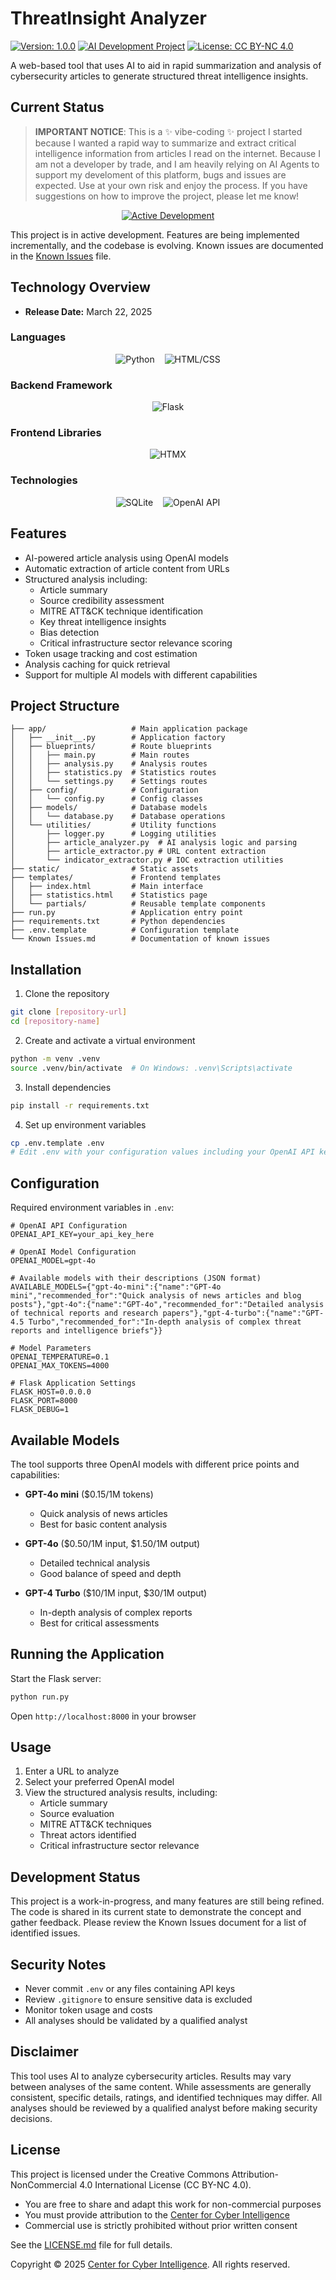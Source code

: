 # ThreatInsight Analyzer 
[![Version: 1.0.0](https://img.shields.io/badge/Version-1.0.0-brightgreen.svg)](https://github.com/CenterforCyberIntelligence/ThreatInsight-Analyzer)
[![AI Development Project](https://img.shields.io/badge/🤖_AI_Development-Project-blue.svg)](https://github.com/CenterforCyberIntelligence/ThreatInsight-Analyzer)
[![License: CC BY-NC 4.0](https://img.shields.io/badge/License-CC_BY--NC_4.0-lightgrey.svg)](LICENSE.md)

A web-based tool that uses AI to aid in rapid summarization and analysis of cybersecurity articles to generate structured threat intelligence insights.

## Current Status

> **IMPORTANT NOTICE**: This is a ✨ vibe-coding ✨ project I started because I wanted a rapid way to summarize and extract critical intelligence information from articles I read on the internet. Because I am not a developer by trade, and I am heavily relying on AI Agents to support my develoment of this platform, bugs and issues are expected. Use at your own risk and enjoy the process. If you have suggestions on how to improve the project, please let me know!

<div align="center">
  <a href="#development-status">
    <img src="https://img.shields.io/badge/Status-Active_Development-BC8F8F?style=for-the-badge" alt="Active Development" />
  </a>
</div>

This project is in active development. Features are being implemented incrementally, and the codebase is evolving. Known issues are documented in the [Known Issues](Known%20Issues.md) file.

## Technology Overview
- **Release Date:** March 22, 2025

### Languages
<div align="center">
  <img src="https://img.shields.io/badge/Language-Python-7D6E4A?style=for-the-badge&logo=python" alt="Python" />
  &nbsp;&nbsp;
  <img src="https://img.shields.io/badge/Language-HTML/CSS-8C6F4B?style=for-the-badge&logo=html5" alt="HTML/CSS" />
</div>

### Backend Framework
<div align="center">
  <img src="https://img.shields.io/badge/Framework-Flask-6A8372?style=for-the-badge&logo=flask" alt="Flask" />
</div>

### Frontend Libraries
<div align="center">
  <img src="https://img.shields.io/badge/Library-HTMX-7B886B?style=for-the-badge&logo=html5" alt="HTMX" />
</div>

### Technologies
<div align="center">
  <img src="https://img.shields.io/badge/Database-SQLite-817865?style=for-the-badge&logo=sqlite" alt="SQLite" />
  &nbsp;&nbsp;
  <img src="https://img.shields.io/badge/API-OpenAI-6B8A87?style=for-the-badge&logo=openai" alt="OpenAI API" />
</div>

## Features

- AI-powered article analysis using OpenAI models
- Automatic extraction of article content from URLs
- Structured analysis including:
  - Article summary
  - Source credibility assessment
  - MITRE ATT&CK technique identification
  - Key threat intelligence insights
  - Bias detection
  - Critical infrastructure sector relevance scoring
- Token usage tracking and cost estimation
- Analysis caching for quick retrieval
- Support for multiple AI models with different capabilities

## Project Structure

```
├── app/                   # Main application package
│   ├── __init__.py        # Application factory
│   ├── blueprints/        # Route blueprints
│   │   ├── main.py        # Main routes
│   │   ├── analysis.py    # Analysis routes
│   │   ├── statistics.py  # Statistics routes
│   │   └── settings.py    # Settings routes
│   ├── config/            # Configuration
│   │   └── config.py      # Config classes
│   ├── models/            # Database models
│   │   └── database.py    # Database operations
│   └── utilities/         # Utility functions
│       ├── logger.py      # Logging utilities
│       ├── article_analyzer.py  # AI analysis logic and parsing
│       ├── article_extractor.py # URL content extraction
│       └── indicator_extractor.py # IOC extraction utilities
├── static/                # Static assets
├── templates/             # Frontend templates
│   ├── index.html         # Main interface
│   ├── statistics.html    # Statistics page
│   └── partials/          # Reusable template components
├── run.py                 # Application entry point
├── requirements.txt       # Python dependencies
├── .env.template          # Configuration template
└── Known Issues.md        # Documentation of known issues
```

## Installation

1. Clone the repository
```bash
git clone [repository-url]
cd [repository-name]
```

2. Create and activate a virtual environment
```bash
python -m venv .venv
source .venv/bin/activate  # On Windows: .venv\Scripts\activate
```

3. Install dependencies
```bash
pip install -r requirements.txt
```

4. Set up environment variables
```bash
cp .env.template .env
# Edit .env with your configuration values including your OpenAI API key
```

## Configuration

Required environment variables in `.env`:

```
# OpenAI API Configuration
OPENAI_API_KEY=your_api_key_here

# OpenAI Model Configuration
OPENAI_MODEL=gpt-4o

# Available models with their descriptions (JSON format)
AVAILABLE_MODELS={"gpt-4o-mini":{"name":"GPT-4o mini","recommended_for":"Quick analysis of news articles and blog posts"},"gpt-4o":{"name":"GPT-4o","recommended_for":"Detailed analysis of technical reports and research papers"},"gpt-4-turbo":{"name":"GPT-4.5 Turbo","recommended_for":"In-depth analysis of complex threat reports and intelligence briefs"}}

# Model Parameters
OPENAI_TEMPERATURE=0.1
OPENAI_MAX_TOKENS=4000

# Flask Application Settings
FLASK_HOST=0.0.0.0
FLASK_PORT=8000
FLASK_DEBUG=1
```

## Available Models

The tool supports three OpenAI models with different price points and capabilities:

- **GPT-4o mini** ($0.15/1M tokens)
  - Quick analysis of news articles
  - Best for basic content analysis

- **GPT-4o** ($0.50/1M input, $1.50/1M output)
  - Detailed technical analysis
  - Good balance of speed and depth

- **GPT-4 Turbo** ($10/1M input, $30/1M output)
  - In-depth analysis of complex reports
  - Best for critical assessments

## Running the Application

Start the Flask server:
```bash
python run.py
```

Open `http://localhost:8000` in your browser

## Usage

1. Enter a URL to analyze
2. Select your preferred OpenAI model
3. View the structured analysis results, including:
   - Article summary
   - Source evaluation
   - MITRE ATT&CK techniques
   - Threat actors identified
   - Critical infrastructure sector relevance

## Development Status

This project is a work-in-progress, and many features are still being refined. The code is shared in its current state to demonstrate the concept and gather feedback. Please review the Known Issues document for a list of identified issues.

## Security Notes

- Never commit `.env` or any files containing API keys
- Review `.gitignore` to ensure sensitive data is excluded
- Monitor token usage and costs
- All analyses should be validated by a qualified analyst

## Disclaimer

This tool uses AI to analyze cybersecurity articles. Results may vary between analyses of the same content. While assessments are generally consistent, specific details, ratings, and identified techniques may differ. All analyses should be reviewed by a qualified analyst before making security decisions.

## License

This project is licensed under the Creative Commons Attribution-NonCommercial 4.0 International License (CC BY-NC 4.0).

- You are free to share and adapt this work for non-commercial purposes
- You must provide attribution to the [Center for Cyber Intelligence](https://www.centerforcyberintelligence.org)
- Commercial use is strictly prohibited without prior written consent

See the [LICENSE.md](LICENSE.md) file for full details.

Copyright © 2025 [Center for Cyber Intelligence](https://www.centerforcyberintelligence.org). All rights reserved.